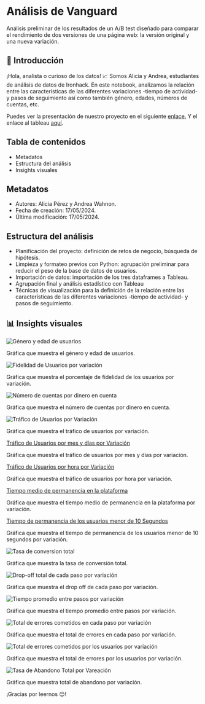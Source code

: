 # Análisis de Vanguard 

Análisis preliminar de los resultados de un A/B test diseñado para comparar el rendimiento de dos versiones de una página web: la versión original y una nueva variación. 

## 👋 Introducción

¡Hola, analista o curioso de los datos! 📈 Somos Alicia y Andrea, estudiantes de análisis de datos de Ironhack. En este notebook, analizamos la relación entre las características de las diferentes variaciones -tiempo de actividad- y pasos de seguimiento así como también género, edades, números de cuentas, etc.

Puedes ver la presentación de nuestro proyecto en el siguiente <a href="https://docs.google.com/presentation/d/1vSNEadz79u18YiQYsnBKMEvWcnifkc6X7wpc-tL2ZQA/edit?usp=sharing">enlace.</a>
Y el enlace al tableau <a href="https://public.tableau.com/app/profile/alicia.p.rez1100/viz/tableau_dashboard_17157156255840/Story1">aquí</a>.

## Tabla de contenidos

- Metadatos
- Estructura del análisis
- Insights visuales

## Metadatos

- Autores: Alicia Pérez y Andrea Wahnon.
- Fecha de creación: 17/05/2024.
- Última modificación: 17/05/2024.

## Estructura del análisis

- Planificación del proyecto: definición de retos de negocio, búsqueda de hipótesis.
- Limpieza y formateo previos con Python: agrupación preliminar para reducir el peso de la base de datos de usuarios.
- Importación de datos: importación de los tres dataframes a Tableau.
- Agrupación final y análisis estadístico con Tableau
- Técnicas de visualización para la definición de la relación entre las características de las diferentes variaciones -tiempo de actividad- y pasos de seguimiento.

## 📊 Insights visuales

![Género y edad de usuarios](https://drive.google.com/uc?export=view&id=1a5t66pQLHmVjPHzPVzoCfSRiQMxLkWGe)

Gráfica que muestra el género y edad de usuarios.

![Fidelidad de Usuarios por variación](https://drive.google.com/uc?export=view&id=1eAxwv6vRTm_lWq6McZ5Gobd6FRie5I9k)

Gráfica que muestra el porcentaje de fidelidad de los usuarios por variación.

![Número de cuentas por dinero en cuenta](https://drive.google.com/uc?export=view&id=1ujH1nzYWQdsHWt-pDmBY06pZ9atpepSw)

Gráfica que muestra el número de cuentas por dinero en cuenta.

![Tráfico de Usuarios por Variación](https://drive.google.com/uc?export=view&id=1r7XOvN4iGXRl3qe7l0WOrcn6Rf2x4T6K)

Gráfica que muestra el tráfico de usuarios por variación.

[Tráfico de Usuarios por mes y días por Variación](https://drive.google.com/uc?export=view&id=1oJ2V4e_beQvSohDRZamHMJrYs_oHKC5e)

Gráfica que muestra el tráfico de usuarios por mes y días por variación.

[Tráfico de Usuarios por hora por Variación](https://drive.google.com/uc?export=view&id=1ghsRNMYwkGk7jUPuSsckP9LaBW_dWs12)

Gráfica que muestra el tráfico de usuarios por hora por variación.

[Tiempo medio de permanencia en la plataforma](https://drive.google.com/uc?export=view&id=1p-uybXAltETTJSc67TiPm7-1NFcT2AWo)

Gráfica que muestra el tiempo medio de permanencia en la plataforma por variación. 

[Tiempo de permanencia de los usuarios menor de 10 Segundos](https://drive.google.com/uc?export=view&id=1PbfhiaClIZBPA0qLZ388Qz8dLFkwnSOg)

Gráfica que muestra el tiempo de permanencia de los usuarios menor de 10 segundos por variación.

![Tasa de conversion total](https://drive.google.com/uc?export=view&id=1syz2DptCpGMYQgfb0OXZVafBkH9OOK4y)

Gráfica que muestra la tasa de conversión total.

![Drop-off total de cada paso por variación](https://drive.google.com/uc?export=view&id=1haiSHLumcFlypUQqN8Qcz_CuPeKYWgu2)

Gráfica que muestra el drop off de cada paso por variación.

![Tiempo promedio entre pasos por variación](https://drive.google.com/uc?export=view&id=1CZjGD9oB67t6CGJjCslscmpTVUErZa-H)

Gráfica que muestra el tiempo promedio entre pasos por variación.

![Total de errores cometidos en cada paso por variación](https://drive.google.com/uc?export=view&id=1FsKNKkgJUg_PvZH2D0-8rMr13PBJmNcG)

Gráfica que muestra el total de errores en cada paso por variación.

![Total de errores cometidos por los usuarios por variación](https://drive.google.com/uc?export=view&id=1FpXoRIVm2r6df510kXNkUxweM1Ia1M6i)

Gráfica que muestra el total de errores por los usuarios por variación.

![Tasa de Abandono Total por Vareación](https://drive.google.com/uc?export=1hB6kBJIOrc-bigz2aiA7BfLwuS9bbUKx)

Gráfica que muestra total de abandono por variación.

¡Gracias por leernos 😊!